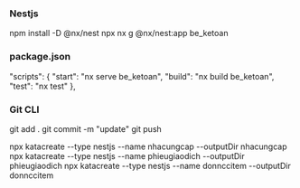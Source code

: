 ### Nestjs
npm install -D @nx/nest
npx nx g @nx/nest:app be_ketoan
### package.json
  "scripts": {
    "start": "nx serve be_ketoan",
    "build": "nx build be_ketoan",
    "test": "nx test"
  },
### Git CLI
  
git add .
git commit -m "update"
git push

npx katacreate --type nestjs --name nhacungcap --outputDir nhacungcap
npx katacreate --type nestjs --name phieugiaodich --outputDir phieugiaodich
npx katacreate --type nestjs --name donnccitem --outputDir donnccitem